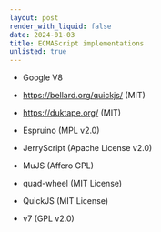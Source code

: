 ```yaml
---
layout: post
render_with_liquid: false
date: 2024-01-03
title: ECMAScript implementations
unlisted: true
---
```


- Google V8

- <https://bellard.org/quickjs/> (MIT)

- <https://duktape.org/> (MIT)

- Espruino (MPL v2.0)

- JerryScript (Apache License v2.0)

- MuJS (Affero GPL)

- quad-wheel (MIT License)

- QuickJS (MIT License)

- v7 (GPL v2.0)
